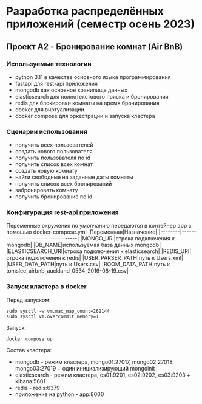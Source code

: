 # Разработка распределённых приложений (семестр осень 2023)
## Проект A2 - Бронирование комнат (Air BnB)
### Используемые технологии
- python 3.11 в качестве основного языка программирования
- fastapi для rest-api приложения
- mongodb как основное хранилище данных
- elasticsearch для полнотекстового поиска и бронирования
- redis для блокировки комнаты на время бронирования
- docker для виртуализации
- docker compose для оркестрации и запуска кластера
### Сценарии использования
- получить всех пользователей
- создать нового пользователя
- получить пользователя по id
- получить список всех комнат
- создать новую комнату
- найти свободные на заданные даты комнаты
- получить список всех бронирований
- забронировать комнату
- получить бронирование по id
### Конфигурация rest-api приложения
Переменные окружения по умолчанию передаются в контейнер app с помощью docker-compose.yml
|Переменная|Назначение|
|--------|-----------------------------------|
|MONGO_URI|строка подключения к mongodb|
|DB_NAME|используемая база данных mongodb|
|ELASTICSEARCH_URI|строка подключения к elasticsearch|
|REDIS_URI|строка подключения к redis|
|USER_PARSER_PATH|путь к Users.xml|
|USER_DATA_PATH|путь к Users.сsv|
|ROOM_DATA_PATH|путь к tomslee_airbnb_auckland_0534_2016-08-19.csv|
### Запуск кластера в docker
Перед запуском:
```
sudo sysctl -w vm.max_map_count=262144
sudo sysctl vm.overcommit_memory=1
```
Запуск:
```
docker compose up
```
Состав кластера:
- mongodb - режим кластера, mongo01:27017, mongo02:27018, mongo03:27019 + один инициализирующий mongoinit
- elasticsearch - режим кластера, es01:9201, es02:9202, es03:9203 + kibana:5601
- redis - redis:6379
- приложение на python - app:8000